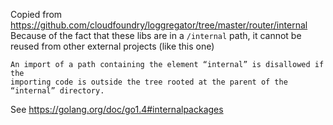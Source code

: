 Copied from https://github.com/cloudfoundry/loggregator/tree/master/router/internal
Because of the fact that these libs are in a `/internal` path, it cannot be reused
from other external projects (like this one)

```
An import of a path containing the element “internal” is disallowed if the
importing code is outside the tree rooted at the parent of the “internal” directory.
```

See https://golang.org/doc/go1.4#internalpackages
